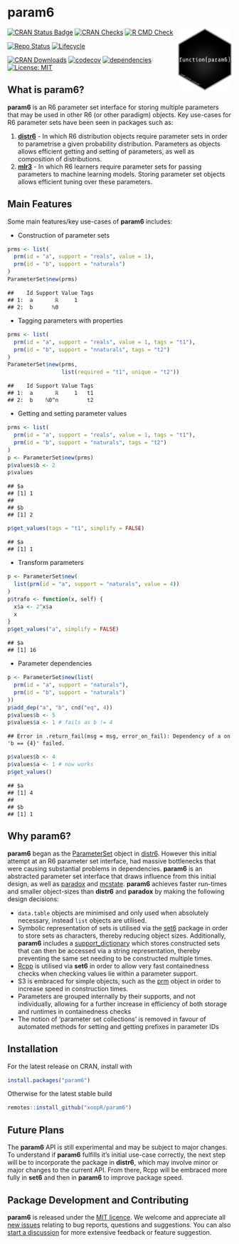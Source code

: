 param6
================

<img src="man/figures/logo.png" align="right" alt="" width="120" />

[![CRAN Status
Badge](https://www.r-pkg.org/badges/version-ago/param6)](https://cran.r-project.org/package=param6)
[![CRAN
Checks](https://cranchecks.info/badges/worst/param6)](https://cran.r-project.org/web/checks/check_results_param6.html)
[![R CMD
Check](https://github.com/xoopR/param6/actions/workflows/r-cmd-check.yml/badge.svg)](https://github.com/xoopR/param6/actions/workflows/r-cmd-check.yml)

[![Repo
Status](https://www.repostatus.org/badges/latest/active.svg)](https://github.com/xoopR/param6)
[![Lifecycle](https://lifecycle.r-lib.org/articles/figures/lifecycle-experimental.svg)](https://github.com/xoopR/param6)

[![CRAN
Downloads](https://cranlogs.r-pkg.org/badges/grand-total/param6)](https://cran.r-project.org/package=param6)
[![codecov](https://codecov.io/gh/xoopR/param6/branch/master/graph/badge.svg)](https://codecov.io/gh/xoopR/param6)
[![dependencies](https://tinyverse.netlify.com/badge/param6)](https://CRAN.R-project.org/package=param6)
[![License:
MIT](https://img.shields.io/badge/License-MIT-yellow.svg)](https://opensource.org/licenses/MIT)

## What is param6?

**param6** is an R6 parameter set interface for storing multiple
parameters that may be used in other R6 (or other paradigm) objects. Key
use-cases for R6 parameter sets have been seen in packages such as:

1.  **[distr6](https://github.com/alan-turing-institute/distr6)** - In
    which R6 distribution objects require parameter sets in order to
    parametrise a given probability distribution. Parameters as objects
    allows efficient getting and setting of parameters, as well as
    composition of distributions.
2.  **[mlr3](https://github.com/mlr-org/mlr3)** - In which R6 learners
    require parameter sets for passing parameters to machine learning
    models. Storing parameter set objects allows efficient tuning over
    these parameters.

## Main Features

Some main features/key use-cases of **param6** includes:

-   Construction of parameter sets

``` r
prms <- list(
  prm(id = "a", support = "reals", value = 1),
  prm(id = "b", support = "naturals")
)
ParameterSet$new(prms)
```

    ##    Id Support Value Tags
    ## 1:  a       ℝ     1     
    ## 2:  b      ℕ0

-   Tagging parameters with properties

``` r
prms <- list(
  prm(id = "a", support = "reals", value = 1, tags = "t1"),
  prm(id = "b", support = "nnaturals", tags = "t2")
)
ParameterSet$new(prms,
                 list(required = "t1", unique = "t2"))
```

    ##    Id Support Value Tags
    ## 1:  a       ℝ     1   t1
    ## 2:  b    ℕ0^n         t2

-   Getting and setting parameter values

``` r
prms <- list(
  prm(id = "a", support = "reals", value = 1, tags = "t1"),
  prm(id = "b", support = "naturals", tags = "t2")
)
p <- ParameterSet$new(prms)
p$values$b <- 2
p$values
```

    ## $a
    ## [1] 1
    ## 
    ## $b
    ## [1] 2

``` r
p$get_values(tags = "t1", simplify = FALSE)
```

    ## $a
    ## [1] 1

-   Transform parameters

``` r
p <- ParameterSet$new(
  list(prm(id = "a", support = "naturals", value = 4))
)
p$trafo <- function(x, self) {
  x$a <- 2^x$a
  x
}
p$get_values("a", simplify = FALSE)
```

    ## $a
    ## [1] 16

-   Parameter dependencies

``` r
p <- ParameterSet$new(list(
  prm(id = "a", support = "naturals"),
  prm(id = "b", support = "naturals")
))
p$add_dep("a", "b", cnd("eq", 4))
p$values$b <- 5
p$values$a <- 1 # fails as b != 4
```

    ## Error in .return_fail(msg = msg, error_on_fail): Dependency of a on 'b == {4}' failed.

``` r
p$values$b <- 4
p$values$a <- 1 # now works
p$get_values()
```

    ## $a
    ## [1] 4
    ## 
    ## $b
    ## [1] 1

## Why param6?

**param6** began as the
[ParameterSet](https://github.com/alan-turing-institute/distr6/blob/main/R/ParameterSet.R)
object in [distr6](https://github.com/alan-turing-institute/distr6).
However this initial attempt at an R6 parameter set interface, had
massive bottlenecks that were causing substantial problems in
dependencies. **param6** is an abstracted parameter set interface that
draws influence from this initial design, as well as
[paradox](https://github.com/mlr-org/paradox) and
[mcstate](https://github.com/mrc-ide/mcstate/). **param6** achieves
faster run-times and smaller object-sizes than **distr6** and
**paradox** by making the following design decisions:

-   `data.table` objects are minimised and only used when absolutely
    necessary, instead `list` objects are utilised.
-   Symbolic representation of sets is utilised via the
    [set6](https://github.com/xoopR/set6/) package in order to store
    sets as characters, thereby reducing object sizes. Additionally,
    **param6** includes a
    [support\_dictionary](https://github.com/xoopR/param6/blob/main/R/support_dictionary.R)
    which stores constructed sets that can then be accessed via a string
    representation, thereby preventing the same set needing to be
    constructed multiple times.
-   [Rcpp](https://github.com/RcppCore/Rcpp) is utilised via **set6** in
    order to allow very fast containedness checks when checking values
    lie within a parameter support.
-   S3 is embraced for simple objects, such as the
    [prm](https://github.com/xoopR/param6/blob/main/R/prm.R) object in
    order to increase speed in construction times.
-   Parameters are grouped internally by their supports, and not
    individually, allowing for a further increase in efficiency of both
    storage and runtimes in containedness checks
-   The notion of ‘parameter set collections’ is removed in favour of
    automated methods for setting and getting prefixes in parameter IDs

## Installation

For the latest release on CRAN, install with

``` r
install.packages("param6")
```

Otherwise for the latest stable build

``` r
remotes::install_github("xoopR/param6")
```

## Future Plans

The **param6** API is still experimental and may be subject to major
changes. To understand if **param6** fulfills it’s initial use-case
correctly, the next step will be to incorporate the package in
**distr6**, which may involve minor or major changes to the current API.
From there, Rcpp will be embraced more fully in **set6** and then in
**param6** to improve package speed.

## Package Development and Contributing

**param6** is released under the [MIT
licence](https://opensource.org/licenses/MIT). We welcome and appreciate
all [new issues](https://github.com/xoopR/param6/issues) relating to bug
reports, questions and suggestions. You can also [start a
discussion](https://github.com/xoopR/param6/discussions) for more
extensive feedback or feature suggestion.
